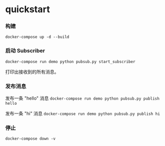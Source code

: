 # quickstart

### 构建
`docker-compose up -d --build`

### 启动 Subscriber
`docker-compose run demo python pubsub.py start_subscriber`

打印出接收到的所有消息。

### 发布消息
发布一条 "hello" 消息
`docker-compose run demo python pubsub.py publish hello`

发布一条 "hi" 消息
`docker-compose run demo python pubsub.py publish hi`

### 停止
`docker-compose down -v`
